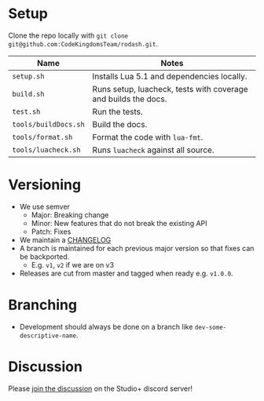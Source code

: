 # Setup

Clone the repo locally with `git clone git@github.com:CodeKingdomsTeam/rodash.git`.

| Name                 | Notes                                                          |
| -------------------- | -------------------------------------------------------------- |
| `setup.sh`           | Installs Lua 5.1 and dependencies locally.                     |
| `build.sh`           | Runs setup, luacheck, tests with coverage and builds the docs. |
| `test.sh`            | Run the tests.                                                 |
| `tools/buildDocs.sh` | Build the docs.                                                |
| `tools/format.sh`    | Format the code with `lua-fmt`.                                |
| `tools/luacheck.sh`  | Runs `luacheck` against all source.                            |

# Versioning

- We use semver
  - Major: Breaking change
  - Minor: New features that do not break the existing API
  - Patch: Fixes
- We maintain a [CHANGELOG](CHANGELOG.md)
- A branch is maintained for each previous major version so that fixes can be backported.
  - E.g. `v1`, `v2` if we are on v3
- Releases are cut from master and tagged when ready e.g. `v1.0.0`.

# Branching

- Development should always be done on a branch like `dev-some-descriptive-name`.

# Discussion

Please [join the discussion](https://discord.gg/PyaNeN5) on the Studio+ discord server!
